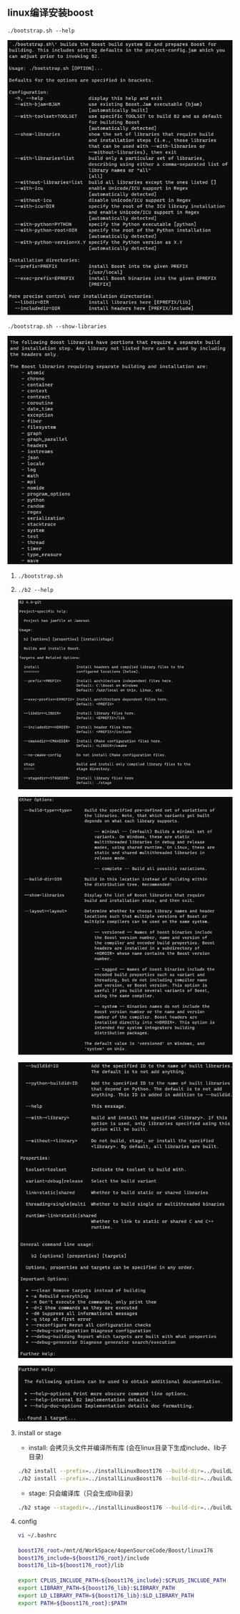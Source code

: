 ## linux编译安装boost

```
./bootstrap.sh --help
```

![image-20210606170217002](image/image-20210606170217002.png)

```
./bootstrap.sh --show-libraries
```

![image-20220506154316743](image/image-20220506154316743.png)



1. ```
   ./bootstrap.sh
   ```

2. ``` 
   ./b2 --help
   ```

   ![image-20210609230132294](image/image-20210609230132294.png)

   ![image-20210609230215737](image/image-20210609230215737.png)

   ![image-20210609230257136](image/image-20210609230257136.png)

   ![image-20210609230318655](image/image-20210609230318655.png)

3. install or stage

   + install: 会拷贝头文件并编译所有库 (会在linux目录下生成include、lib子目录)

   ```bash
   ./b2 install --prefix=../installLinuxBoost176 --build-dir=../buildLinuxBoost176 --without-python
   ./b2 install --prefix=../installLinuxBoost176 --build-dir=../buildLinuxBoost176 --with-log
   ```

   + stage: 只会编译库（只会生成lib目录）

   ```bash
   ./b2 stage --stagedir=../installLinuxBoost176 --build-dir=../buildLinuxBoost176 --without-python --no-cmake-config
   ```

   

4. config

   ```bash
   vi ~/.bashrc
   
   boost176_root=/mnt/d/WorkSpace/4openSourceCode/Boost/linux176
   boost176_include=${boost176_root}/include
   boost176_lib=${boost176_root}/lib
   
   export CPLUS_INCLUDE_PATH=${boost176_include}:$CPLUS_INCLUDE_PATH
   export LIBRARY_PATH=${boost176_lib}:$LIBRARY_PATH
   export LD_LIBRARY_PATH=${boost176_lib}:$LD_LIBRARY_PATH
   export PATH=${boost176_root}:$PATH
   ```
   
   



